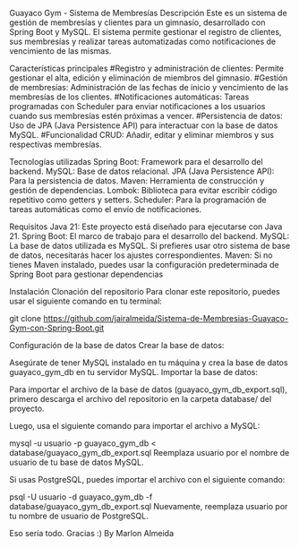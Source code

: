 Guayaco Gym - Sistema de Membresías
Descripción
Este es un sistema de gestión de membresías y clientes para un gimnasio, desarrollado con Spring Boot y MySQL. El sistema permite gestionar el registro de clientes, sus membresías y realizar tareas automatizadas como notificaciones de vencimiento de las mismas.

Características principales
#Registro y administración de clientes: Permite gestionar el alta, edición y eliminación de miembros del gimnasio.
#Gestión de membresías: Administración de las fechas de inicio y vencimiento de las membresías de los clientes.
#Notificaciones automáticas: Tareas programadas con Scheduler para enviar notificaciones a los usuarios cuando sus membresías estén próximas a vencer.
#Persistencia de datos: Uso de JPA (Java Persistence API) para interactuar con la base de datos MySQL.
#Funcionalidad CRUD: Añadir, editar y eliminar miembros y sus respectivas membresías.


Tecnologías utilizadas
Spring Boot: Framework para el desarrollo del backend.
MySQL: Base de datos relacional.
JPA (Java Persistence API): Para la persistencia de datos.
Maven: Herramienta de construcción y gestión de dependencias.
Lombok: Biblioteca para evitar escribir código repetitivo como getters y setters.
Scheduler: Para la programación de tareas automáticas como el envío de notificaciones.


Requisitos
Java 21: Este proyecto está diseñado para ejecutarse con Java 21.
Spring Boot: El marco de trabajo para el desarrollo del backend.
MySQL: La base de datos utilizada es MySQL. Si prefieres usar otro sistema de base de datos, necesitarás hacer los ajustes correspondientes.
Maven: Si no tienes Maven instalado, puedes usar la configuración predeterminada de Spring Boot para gestionar dependencias

Instalación
Clonación del repositorio
Para clonar este repositorio, puedes usar el siguiente comando en tu terminal:

git clone https://github.com/jairalmeida/Sistema-de-Membresias-Guayaco-Gym-con-Spring-Boot.git

Configuración de la base de datos
Crear la base de datos:

Asegúrate de tener MySQL instalado en tu máquina y crea la base de datos guayaco_gym_db en tu servidor MySQL.
Importar la base de datos:

Para importar el archivo de la base de datos (guayaco_gym_db_export.sql), primero descarga el archivo del repositorio en la carpeta database/ del proyecto.

Luego, usa el siguiente comando para importar el archivo a MySQL:

mysql -u usuario -p guayaco_gym_db < database/guayaco_gym_db_export.sql
Reemplaza usuario por el nombre de usuario de tu base de datos MySQL.

Si usas PostgreSQL, puedes importar el archivo con el siguiente comando:


psql -U usuario -d guayaco_gym_db -f database/guayaco_gym_db_export.sql
Nuevamente, reemplaza usuario por tu nombre de usuario de PostgreSQL.

Eso sería todo. Gracias :) 
By Marlon Almeida
